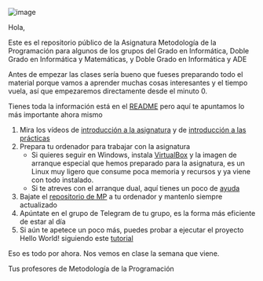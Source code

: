 ![image](https://user-images.githubusercontent.com/9058636/218943684-ca9d21ba-4bfe-4cb0-9cd8-7ace0827c742.png)

Hola,

Este es el repositorio público de la Asignatura Metodología de la Programación para algunos de los grupos del Grado en Informática, Doble Grado en Informática y Matemáticas, y Doble Grado en Informática y ADE

Antes de empezar las clases sería bueno que fueses preparando todo el material porque vamos a aprender muchas cosas interesantes y el tiempo vuela, así que empezaremos directamente desde el minuto 0.

Tienes toda la información está en el [README](README.md) pero aquí te apuntamos lo más importante ahora mismo

1. Mira los vídeos de [introducción a la asignatura](https://drive.google.com/file/d/1VO7ib1QnUlEk1pHtn4F7D6QJwZZykgbo/view?usp=sharing)  y de [introducción a las prácticas](https://drive.google.com/file/d/1fJgfQACE46PscCkA4pj5bTEtSuzMwCSz/view)
1. Prepara tu ordenador para trabajar con la asignatura
   - Si quieres seguir en Windows, instala [VirtualBox](README.md#virtualbox) y la imagen de arranque especial que hemos preparado para la asignatura, es un Linux muy ligero que consume poca memoria y recursos y ya viene con todo instalado.
   - Si te atreves con el arranque dual, aquí tienes un poco de [ayuda](DualBoot.md)
1. Bajate el [repositorio de MP](README.md#repo) a tu ordenador y mantenlo siempre actualizado
1. Apúntate en el grupo de Telegram de tu grupo, es la forma más eficiente de estar al día
1. Si aún te apetece un poco más, puedes probar a ejecutar el proyecto Hello World! siguiendo este [tutorial](README.md#helloworld)

Eso es todo por ahora. Nos vemos en clase la semana que viene.

Tus profesores de Metodología de la Programación
